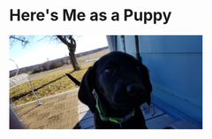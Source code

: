 # Here's Me as a Puppy

<img src="https://github.com/LL2323/Markdown/blob/main/20181223_143121.jpg" width="350">
